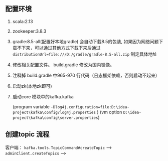 ## 配置环境
1. scala:2.13
2. zookeeper:3.8.3
3. gradle:8.5-all(配置好本地gradle) 会自动下载8.5的包装,
   如果因为网络问题下载不下来，可以通过其他方式下载下来后通过`distributionUrl=file:///D:/gradle/gradle-8.5-all.zip` 制定具体地址
4. 修改相关配置文件。 build.gradle 修改为国内镜像。
5. 注释掉 build.gradle 中965-970 行代码（日志框架依赖，否则启动不起来）
6. 启动zk(本地zk即可)
7. 启动core 模块中的kafka.kafka 

   (program variable `-Dlog4j.configuration=file:D:\idea-project\kafka\config/log4j.properties` )
   (vm option `D:\idea-project\kafka\config\server.properties`)

## 创建topic 流程
   客户端： `kafka.tools.TopicCommand#createTopic`  --> `adminClient.createTopics`  --> 
   